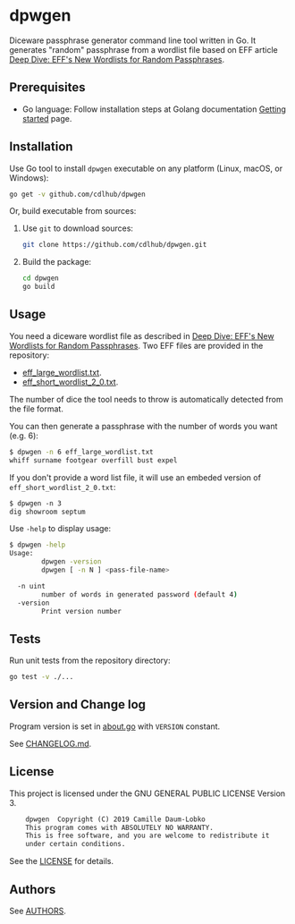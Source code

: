 # dpwgen

Diceware passphrase generator command line tool written in Go. It generates "random" passphrase from a wordlist file based on EFF article [Deep Dive: EFF's New Wordlists for Random Passphrases](https://www.eff.org/deeplinks/2016/07/new-wordlists-random-passphrases).

## Prerequisites

* Go language: Follow installation steps at Golang documentation [Getting started](https://golang.org/doc/install) page.

## Installation

Use Go tool to install `dpwgen` executable on any platform (Linux, macOS, or Windows):

```sh
go get -v github.com/cdlhub/dpwgen
```

Or, build executable from sources:

1. Use `git` to download sources:

    ```sh
    git clone https://github.com/cdlhub/dpwgen.git
    ```

1. Build the package:

    ```sh
    cd dpwgen
    go build
    ```

## Usage

You need a diceware wordlist file as described in [Deep Dive: EFF's New Wordlists for Random Passphrases](https://www.eff.org/deeplinks/2016/07/new-wordlists-random-passphrases). Two EFF files are provided in the repository:

* [eff_large_wordlist.txt](eff_large_wordlist.txt).
* [eff_short_wordlist_2_0.txt](eff_short_wordlist_2_0.txt).

The number of dice the tool needs to throw is automatically detected from the file format.

You can then generate a passphrase with the number of words you want (e.g. 6):

```sh
$ dpwgen -n 6 eff_large_wordlist.txt
whiff surname footgear overfill bust expel
```

If you don't provide a word list file, it will use an embeded version of `eff_short_wordlist_2_0.txt`:

```txt
$ dpwgen -n 3
dig showroom septum
```

Use `-help` to display usage:

```sh
$ dpwgen -help
Usage:
        dpwgen -version
        dpwgen [ -n N ] <pass-file-name> 

  -n uint
        number of words in generated password (default 4)
  -version
        Print version number
```

## Tests

Run unit tests from the repository directory:

```sh
go test -v ./...
```

## Version and Change log

Program version is set in [about.go](about.go) with `VERSION` constant.

See [CHANGELOG.md](CHANGELOG.md).

## License

This project is licensed under the GNU GENERAL PUBLIC LICENSE Version 3.

```txt
    dpwgen  Copyright (C) 2019 Camille Daum-Lobko
    This program comes with ABSOLUTELY NO WARRANTY.
    This is free software, and you are welcome to redistribute it
    under certain conditions.
```

See the [LICENSE](LICENSE) for details.

## Authors

See [AUTHORS](AUTHORS).
